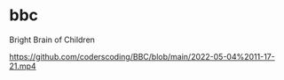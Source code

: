 # bbc
 Bright Brain of Children


https://github.com/coderscoding/BBC/blob/main/2022-05-04%2011-17-21.mp4

